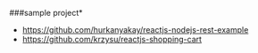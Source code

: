 
###sample project* 
* https://github.com/hurkanyakay/reactjs-nodejs-rest-example
* https://github.com/krzysu/reactjs-shopping-cart
